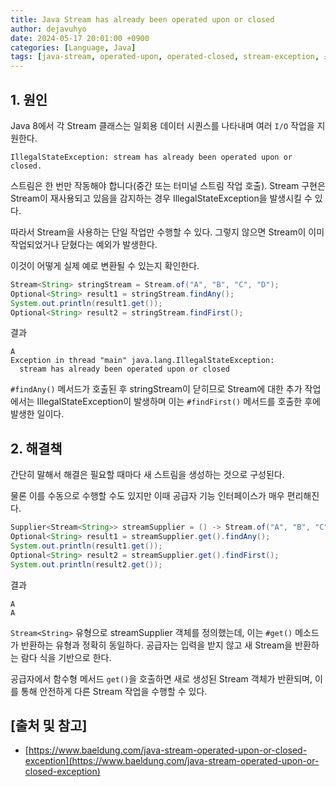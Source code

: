 ```yaml
---
title: Java Stream has already been operated upon or closed
author: dejavuhyo
date: 2024-05-17 20:01:00 +0900
categories: [Language, Java]
tags: [java-stream, operated-upon, operated-closed, stream-exception, 스트림-오류]
---
```


## 1. 원인
Java 8에서 각 Stream 클래스는 일회용 데이터 시퀀스를 나타내며 여러 `I/O` 작업을 지원한다.

```text
IllegalStateException: stream has already been operated upon or closed.
```

스트림은 한 번만 작동해야 합니다(중간 또는 터미널 스트림 작업 호출). Stream 구현은 Stream이 재사용되고 있음을 감지하는 경우 IllegalStateException을 발생시킬 수 있다.

따라서 Stream을 사용하는 단일 작업만 수행할 수 있다. 그렇지 않으면 Stream이 이미 작업되었거나 닫혔다는 예외가 발생한다.

이것이 어떻게 실제 예로 변환될 수 있는지 확인한다.

```java
Stream<String> stringStream = Stream.of("A", "B", "C", "D");
Optional<String> result1 = stringStream.findAny(); 
System.out.println(result1.get()); 
Optional<String> result2 = stringStream.findFirst();
```

결과

```
A
Exception in thread "main" java.lang.IllegalStateException: 
  stream has already been operated upon or closed
```

`#findAny()` 메서드가 호출된 후 stringStream이 닫히므로 Stream에 대한 추가 작업에서는 IllegalStateException이 발생하며 이는 `#findFirst()` 메서드를 호출한 후에 발생한 일이다.

## 2. 해결책
간단히 말해서 해결은 필요할 때마다 새 스트림을 생성하는 것으로 구성된다.

물론 이를 수동으로 수행할 수도 있지만 이때 공급자 기능 인터페이스가 매우 편리해진다.

```java
Supplier<Stream<String>> streamSupplier = () -> Stream.of("A", "B", "C", "D");
Optional<String> result1 = streamSupplier.get().findAny();
System.out.println(result1.get());
Optional<String> result2 = streamSupplier.get().findFirst();
System.out.println(result2.get());
```

결과

```text
A
A
```

`Stream<String>` 유형으로 streamSupplier 객체를 정의했는데, 이는 `#get()` 메소드가 반환하는 유형과 정확히 동일하다. 공급자는 입력을 받지 않고 새 Stream을 반환하는 람다 식을 기반으로 한다.

공급자에서 함수형 메서드 `get()`을 호출하면 새로 생성된 Stream 객체가 반환되며, 이를 통해 안전하게 다른 Stream 작업을 수행할 수 있다.

## [출처 및 참고]
* [https://www.baeldung.com/java-stream-operated-upon-or-closed-exception](https://www.baeldung.com/java-stream-operated-upon-or-closed-exception)
